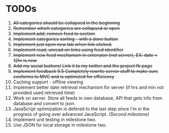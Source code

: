 TODOs
=====

1. <del>All categories should be collapsed in the beginning</del>
2. <del>Remember which categories are collapsed or open</del>
3. <del>Implement add, remove feed to section</del>
4. <del>Implement categories sorting - with a done button</del>
5. <del>Implement just open new tab when link clicked.</del>
6. <del>Implement read, unread on links using feed identifier</del>
7. <del>Implement new feed mechanism in extension (not server), EX: date < 12hr is new</del>
8. <del>Add my social buttons! Link it to my twitter and the project fb page</del>
9. <del>Implement feedback<del/>
9.5 Completely rewrite server stuff to make sure conforms to MVC and is optimized for efficiency
10. Caching support - offline viewing
11. Implement better date retrieval mechanism for server (if hrs and min not provided used retrieved time)
12. Work on server. Store all feeds in own database, API that gets info from database and convert to json.
13. JavaScript optimization is defered to the last step since I'm in the progress of going over advanced JavaScript. _(Second milestone)_
14. Implement unit testing in milestone two.
15. Use JSON for local storage in milestone two.